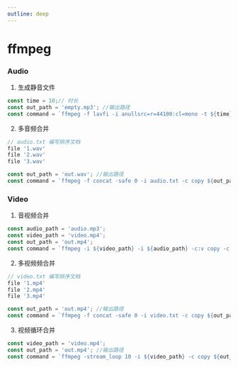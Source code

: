 ```yaml
---
outline: deep
---
```


# ffmpeg

### Audio

1. 生成静音文件
```js
const time = 10;// 时长
const out_path = 'empty.mp3'; //输出路径
const command = `ffmpeg -f lavfi -i anullsrc=r=44100:cl=mono -t ${time} -b:a 256k ${out_path}`;
```

2. 多音频合并
```js
// audio.txt 编写排序文档
file '1.wav'
file '2.wav'
file '3.wav'
```
```js
const out_path = 'out.wav'; //输出路径
const command = `ffmpeg -f concat -safe 0 -i audio.txt -c copy ${out_path}`;
```

### Video

1. 音视频合并
```js
const audio_path = 'audio.mp3';
const video_path = 'video.mp4';
const out_path = 'out.mp4';
const command = `ffmpeg -i ${video_path} -i ${audio_path} -c:v copy -c:a aac -map 0:v:0 -map 1:a:0 ${out_path}`;

```

2. 多视频频合并
```js
// video.txt 编写排序文档
file '1.mp4'
file '2.mp4'
file '3.mp4'
```
```js
const out_path = 'out.mp4'; //输出路径
const command = `ffmpeg -f concat -safe 0 -i video.txt -c copy ${out_path}`;
```

3. 视频循环合并
```js
const video_path = 'video.mp4';
const out_path = 'out.mp4'; //输出路径
const command = `ffmpeg -stream_loop 10 -i ${video_path} -c copy ${out_path}`;
```

